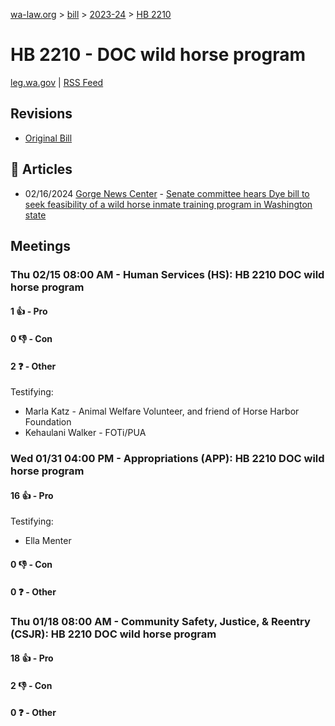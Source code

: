 [wa-law.org](/) > [bill](/bill/) > [2023-24](/bill/2023-24/) > [HB 2210](/bill/2023-24/hb/2210/)

# HB 2210 - DOC wild horse program
[leg.wa.gov](https://app.leg.wa.gov/billsummary?BillNumber=2210&Year=2023&Initiative=false) | [RSS Feed](./rss.xml)

## Revisions
* [Original Bill](1/)

## 📰 Articles
* 02/16/2024 [Gorge News Center](/org/gorge_news_center/) - [Senate committee hears Dye bill to seek feasibility of a wild horse inmate training program in Washington state](https://gorgenewscenter.com/2024/02/16/senate-committee-hears-dye-bill-to-seek-feasibility-of-a-wild-horse-inmate-training-program-in-washington-state/#:~:text=House%20Bill%202210)

## Meetings
### Thu 02/15 08:00 AM - Human Services (HS): HB 2210 DOC wild horse program
#### 1 👍 - Pro

#### 0 👎 - Con

#### 2 ❓ - Other
Testifying:
* Marla Katz - Animal Welfare Volunteer, and friend of Horse Harbor Foundation
* Kehaulani Walker - FOTi/PUA

### Wed 01/31 04:00 PM - Appropriations (APP): HB 2210 DOC wild horse program
#### 16 👍 - Pro
Testifying:
* Ella Menter

#### 0 👎 - Con

#### 0 ❓ - Other

### Thu 01/18 08:00 AM - Community Safety, Justice, & Reentry (CSJR): HB 2210 DOC wild horse program
#### 18 👍 - Pro

#### 2 👎 - Con

#### 0 ❓ - Other
